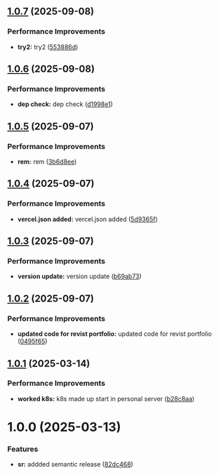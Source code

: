## [1.0.7](https://github.com/leocodeio/catalyst-domain-in-domain/compare/v1.0.6...v1.0.7) (2025-09-08)


### Performance Improvements

* **try2:** try2 ([553886d](https://github.com/leocodeio/catalyst-domain-in-domain/commit/553886daf03d25f6ec0813788304a52f7fc6006c))

## [1.0.6](https://github.com/leocodeio/catalyst-domain-in-domain/compare/v1.0.5...v1.0.6) (2025-09-08)


### Performance Improvements

* **dep check:** dep check ([d1998e1](https://github.com/leocodeio/catalyst-domain-in-domain/commit/d1998e15d15b8339c59e56490e876998c879c54e))

## [1.0.5](https://github.com/leocodeio/catalyst-domain-in-domain/compare/v1.0.4...v1.0.5) (2025-09-07)


### Performance Improvements

* **rem:** rem ([3b6d8ee](https://github.com/leocodeio/catalyst-domain-in-domain/commit/3b6d8eeb1ded7e2ca4232c9a0d3acd90fb6f84ae))

## [1.0.4](https://github.com/leocodeio/catalyst-domain-in-domain/compare/v1.0.3...v1.0.4) (2025-09-07)


### Performance Improvements

* **vercel.json added:** vercel.json added ([5d9365f](https://github.com/leocodeio/catalyst-domain-in-domain/commit/5d9365f8e32e75e187c4c60e4c1c7f6e068e1bba))

## [1.0.3](https://github.com/leocodeio/catalyst-domain-in-domain/compare/v1.0.2...v1.0.3) (2025-09-07)


### Performance Improvements

* **version update:** version update ([b69ab73](https://github.com/leocodeio/catalyst-domain-in-domain/commit/b69ab736bf83f26ac6366e343acd9d6e364d5c40))

## [1.0.2](https://github.com/leocodeio/catalyst-domain-in-domain/compare/v1.0.1...v1.0.2) (2025-09-07)


### Performance Improvements

* **updated code for revist portfolio:** updated code for revist portfolio ([0495f65](https://github.com/leocodeio/catalyst-domain-in-domain/commit/0495f65ebdb00ea014dd85e24349b8b21a2206cf))

## [1.0.1](https://github.com/leocodeio/catalyst-domain-in-domain/compare/v1.0.0...v1.0.1) (2025-03-14)


### Performance Improvements

* **worked k8s:** k8s made up start in personal server ([b28c8aa](https://github.com/leocodeio/catalyst-domain-in-domain/commit/b28c8aaea7f74329d5a31cdc648d8128588551c5))

# 1.0.0 (2025-03-13)


### Features

* **sr:** addded semantic release ([82dc468](https://github.com/leocodeio/catalyst-domain-in-domain/commit/82dc468b0d563113d348c64a311d7d1ecd05b814))
